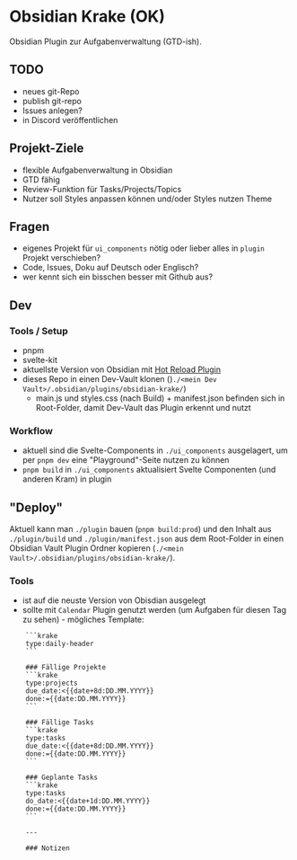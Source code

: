 # Obsidian Krake (OK)
Obsidian Plugin zur Aufgabenverwaltung (GTD-ish).

## TODO
- neues git-Repo
- publish git-repo
- Issues anlegen?
- in Discord veröffentlichen

## Projekt-Ziele
- flexible Aufgabenverwaltung in Obsidian
- GTD fähig
- Review-Funktion für Tasks/Projects/Topics
- Nutzer soll Styles anpassen können und/oder Styles nutzen Theme

## Fragen
- eigenes Projekt für `ui_components` nötig oder lieber alles in `plugin` Projekt verschieben?
- Code, Issues, Doku auf Deutsch oder Englisch?
- wer kennt sich ein bisschen besser mit Github aus?

## Dev
### Tools / Setup
- pnpm
- svelte-kit
- aktuellste Version von Obsidian mit [Hot Reload Plugin](https://github.com/pjeby/hot-reload)
- dieses Repo in einen Dev-Vault klonen ()`./<mein Dev Vault>/.obsidian/plugins/obsidian-krake/`)
  - main.js und styles.css (nach Build) + manifest.json befinden sich in Root-Folder, damit Dev-Vault das Plugin erkennt und nutzt

### Workflow
- aktuell sind die Svelte-Components in `./ui_components` ausgelagert, um per `pnpm dev` eine "Playground"-Seite nutzen zu können
- `pnpm build` in `./ui_components` aktualisiert Svelte Componenten (und anderen Kram) in plugin

## "Deploy"
Aktuell kann man `./plugin` bauen (`pnpm build:prod`) und den Inhalt aus `./plugin/build` und `./plugin/manifest.json` aus dem Root-Folder in einen Obsidian Vault Plugin Ordner kopieren (`./<mein Vault>/.obsidian/plugins/obsidian-krake/`).

### Tools
- ist auf die neuste Version von Obisdian ausgelegt
- sollte mit `Calendar` Plugin genutzt werden (um Aufgaben für diesen Tag zu sehen) - mögliches Template:
```
    ```krake
    type:daily-header
    ```

    ### Fällige Projekte
    ```krake
    type:projects
    due_date:<{{date+8d:DD.MM.YYYY}}
    done:={{date:DD.MM.YYYY}}
    ```

    ### Fällige Tasks
    ```krake
    type:tasks
    due_date:<{{date+8d:DD.MM.YYYY}}
    done:={{date:DD.MM.YYYY}}
    ```

    ### Geplante Tasks
    ```krake
    type:tasks
    do_date:<{{date+1d:DD.MM.YYYY}}
    done:={{date:DD.MM.YYYY}}
    ```

    ---

    ### Notizen
```